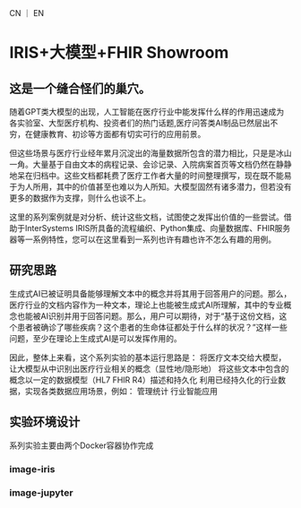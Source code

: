 CN ｜ EN
# IRIS+大模型+FHIR Showroom    
## 这是一个缝合怪们的巢穴。

随着GPT类大模型的出现，人工智能在医疗行业中能发挥什么样的作用迅速成为各实验室、大型医疗机构、投资者们的热门话题,医疗问答类AI制品已然层出不穷，在健康教育、初诊等方面都有切实可行的应用前景。

但这些场景与医疗行业经年累月沉淀出的海量数据所包含的潜力相比，只是是冰山一角。大量基于自由文本的病程记录、会诊记录、入院病案首页等文档仍然在静静地呆在归档中。这些文档都耗费了医疗工作者大量的时间整理撰写，现在既不能易于为人所用，其中的价值甚至也难以为人所知。大模型固然有诸多潜力，但若没有更多的数据作为支撑，则什么也谈不上。

这里的系列案例就是对分析、统计这些文档，试图使之发挥出价值的一些尝试。借助于InterSystems IRIS所具备的流程编织、Python集成、向量数据库、FHIR服务器等一系例特性，您可以在这里看到一系列也许有趣也许不怎么有趣的用例。

## 研究思路
生成式AI已被证明具备能够理解文本中的概念并将其用于回答用户的问题。那么，医疗行业的文档内容作为一种文本，理论上也能被生成式AI所理解，其中的专业概念也能被AI识别并用于回答问题。那么，用户可以期待，对于“基于这份文档，这个患者被确诊了哪些疾病？这个患者的生命体征都处于什么样的状况？”这样一些问题，至少在理论上生成式AI是可以发挥作用的。

因此，整体上来看，这个系列实验的基本运行思路是：
将医疗文本交给大模型，让大模型从中识别出医疗行业相关的概念（显性地/隐形地）
将这些文本中包含的概念以一定的数据模型（HL7 FHIR R4）描述和持久化
利用已经持久化的行业数据，实现各类数据应用场景，例如：
管理统计
行业智能应用

## 实验环境设计
系列实验主要由两个Docker容器协作完成
### image-iris
### image-jupyter



